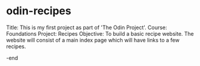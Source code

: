 # odin-recipes
Title: This is my first project as part of 'The Odin Project'.
Course: Foundations
Project: Recipes
Objective: To build a basic recipe website. The website will consist of a main index page which will have links to a few recipes.

-end